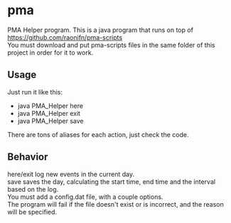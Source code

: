 pma
===

PMA Helper program. This is a java program that runs on top of https://github.com/raonifn/pma-scripts  
You must download and put pma-scripts files in the same folder of this project in order for it to work.

Usage
---
Just run it like this:
* java PMA_Helper here
* java PMA_Helper exit
* java PMA_Helper save

There are tons of aliases for each action, just check the code.

Behavior
---
here/exit log new events in the current day.  
save saves the day, calculating the start time, end time and the interval based on the log.  
You must add a config.dat file, with a couple options.  
The program will fail if the file doesn't exist or is incorrect, and the reason will be specified.
